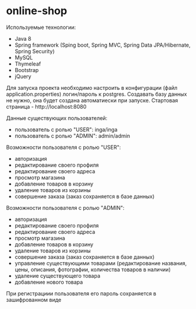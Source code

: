 # online-shop
Используемые технологии:
- Java 8
- Spring framework (Sping boot, Spring MVC, Spring Data JPA/Hibernate, Spring Security)
- MySQL
- Thymeleaf
- Bootstrap
- jQuery

Для запуска проекта необходимо настроить в конфигурации (файл application.properties) логин/пароль к postgres. Создавать базу данных не нужно, она будет создана автоматиески при запуске.
Стартовая страница - http://localhost:8080

Данные существующих пользователей:
- пользователь с ролью "USER": inga/inga
- пользователь с ролью "ADMIN": admin/admin

Возможности пользователя с ролью "USER":
- авторизация
- редактирование своего профиля
- редактирование своего адреса
- просмотр магазина
- добавление товаров в корзину
- удаление товаров из корзины
- совершение заказа (заказ сохраняется в базе данных)

Возможности пользователя с ролью "ADMIN":
- авторизация
- редактирование своего профиля
- редактирование своего адреса
- просмотр магазина
- добавление товаров в корзину
- удаление товаров из корзины
- совершение заказа (заказ сохраняется в базе данных)
- управление существующими товарами (редактирование названия, цены, описания, фотографии, количества товаров в наличии)
- удаление существующего товара
- добавление нового товара

При регистрациии пользователя его пароль сохраняется в зашифрованном виде

